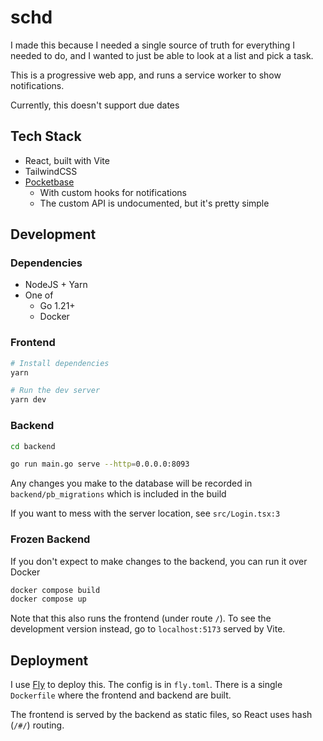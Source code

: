# schd

I made this because I needed a single source of truth for everything I needed to
do, and I wanted to just be able to look at a list and pick a task.

This is a progressive web app, and runs a service worker to show notifications.

Currently, this doesn't support due dates

## Tech Stack

- React, built with Vite
- TailwindCSS
- [Pocketbase](https://pocketbase.io/)
  - With custom hooks for notifications
  - The custom API is undocumented, but it's pretty simple

## Development

### Dependencies

- NodeJS + Yarn
- One of
  - Go 1.21+
  - Docker

### Frontend

```bash
# Install dependencies
yarn

# Run the dev server
yarn dev
```

### Backend

```bash
cd backend

go run main.go serve --http=0.0.0.0:8093
```

Any changes you make to the database will be recorded in `backend/pb_migrations`
which is included in the build

If you want to mess with the server location, see `src/Login.tsx:3`

### Frozen Backend

If you don't expect to make changes to the backend, you can run it over Docker

```bash
docker compose build
docker compose up
```

Note that this also runs the frontend (under route `/`). To see the development
version instead, go to `localhost:5173` served by Vite.

## Deployment

I use [Fly](https://fly.io) to deploy this. The config is in `fly.toml`.
There is a single `Dockerfile` where the frontend and backend are built.

The frontend is served by the backend as static files, so React uses hash (`/#/`) routing.
